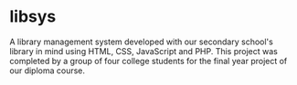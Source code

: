 # libsys
A library management system developed with our secondary school's library in mind using HTML, CSS, JavaScript and PHP. This project was completed by a group of four college students for the final year project of our diploma course.
